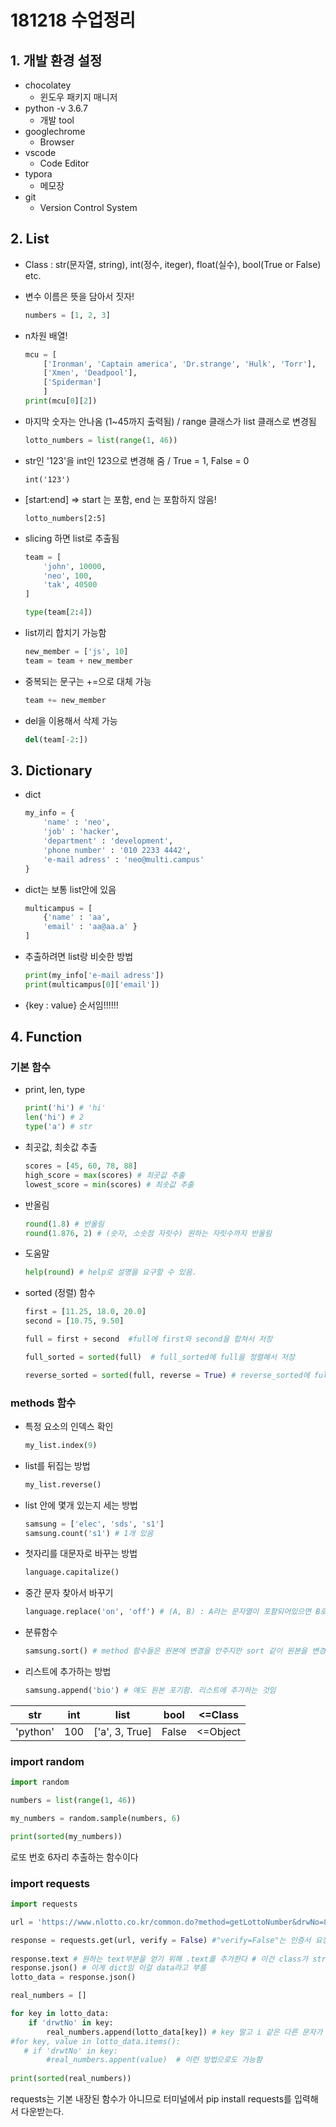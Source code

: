 # 181218 수업정리

## 1. 개발 환경 설정

* chocolatey
  * 윈도우 패키지 매니저
* python -v 3.6.7
  * 개발 tool
* googlechrome
  * Browser
* vscode
  * Code Editor
* typora
  * 메모장
* git
  * Version Control System

## 2. List

* Class : str(문자열, string), int(정수, iteger), float(실수), bool(True or False) etc.

* 변수 이름은 뜻을 담아서 짓자!	

  ```python
  numbers = [1, 2, 3]
  ```

* n차원 배열!

  ```python
  mcu = [
      ['Ironman', 'Captain america', 'Dr.strange', 'Hulk', 'Torr'], 
      ['Xmen', 'Deadpool'], 
      ['Spiderman']
      ]
  print(mcu[0][2])
  ```

* 마지막 숫자는 안나옴 (1~45까지 출력됨) / range 클래스가 list 클래스로 변경됨

  ```python
  lotto_numbers = list(range(1, 46))
  ```

* str인 '123'을 int인 123으로 변경해 줌 / True = 1, False = 0

  ```
  int('123')
  ```

* [start:end] => start 는 포함, end 는 포함하지 않음!

  ```
  lotto_numbers[2:5]
  ```

* slicing 하면 list로 추출됨

  ```python
  team = [
      'john', 10000,
      'neo', 100,
      'tak', 40500
  ]
  
  type(team[2:4])
  ```

* list끼리 합치기 가능함

  ```python
  new_member = ['js', 10]
  team = team + new_member
  ```

* 중복되는 문구는 +=으로 대체 가능

  ```python
  team += new_member
  ```

* del을 이용해서 삭제 가능

  ```python
  del(team[-2:])
  ```


## 3. Dictionary

* dict

  ```python
  my_info = {
      'name' : 'neo', 
      'job' : 'hacker',
      'department' : 'development',
      'phone number' : '010 2233 4442',
      'e-mail adress' : 'neo@multi.campus'
  }
  ```

* dict는 보통 list안에 있음

  ```python
  multicampus = [
      {'name' : 'aa',
      'email' : 'aa@aa.a' }
  ]
  ```

* 추출하려면 list랑 비슷한 방법

  ```python
  print(my_info['e-mail adress'])
  print(multicampus[0]['email'])
  ```

* {key : value} 순서임!!!!!!

## 4. Function

### 기본 함수

* print, len, type

  ```python
  print('hi') # 'hi'
  len('hi') # 2
  type('a') # str
  ```

* 최곳값, 최솟값 추출

  ```python
  scores = [45, 60, 78, 88]
  high_score = max(scores) # 최곳값 추출
  lowest_score = min(scores) # 최솟값 추출
  ```

* 반올림

  ```python
  round(1.8) # 반올림
  round(1.876, 2) # (숫자, 소숫점 자릿수) 원하는 자릿수까지 반올림
  ```

* 도움말

  ```python
  help(round) # help로 설명을 요구할 수 있음.
  ```


* sorted (정렬) 함수

  ```python
  first = [11.25, 18.0, 20.0]
  second = [10.75, 9.50] 
  
  full = first + second  #full에 first와 second을 합쳐서 저장
  
  full_sorted = sorted(full)  # full_sorted에 full을 정렬해서 저장
  
  reverse_sorted = sorted(full, reverse = True) # reverse_sorted에 full을 내림차순으로 정렬해서 저장
  ```

### methods 함수

* 특정 요소의 인덱스 확인

  ``` python
  my_list.index(9)
  ```


* list를 뒤집는 방법

  ``` python
  my_list.reverse()
  ```

* list  안에 몇개 있는지 세는 방법

  ```python
  samsung = ['elec', 'sds', 's1']
  samsung.count('s1') # 1개 있음
  ```

* 첫자리를 대문자로 바꾸는 방법

  ```python
  language.capitalize()
  ```

* 중간 문자 찾아서 바꾸기

  ```python
  language.replace('on', 'off') # (A, B) : A라는 문자열이 포함되어있으면 B로 변경함
  ```

* 분류함수 

  ```python
  samsung.sort() # method 함수들은 원본에 변경을 안주지만 sort 같이 원본을 변경하는 함수도 존재함
  ```

* 리스트에 추가하는 방법 

  ```python
  samsung.append('bio') # 얘도 원본 포기함. 리스트에 추가하는 것임
  ```


| str      | int  | list           | bool  | <=Class  |
| -------- | ---- | -------------- | ----- | -------- |
| 'python' | 100  | ['a', 3, True] | False | <=Object |



### import random

```python
import random

numbers = list(range(1, 46))

my_numbers = random.sample(numbers, 6)

print(sorted(my_numbers))
```

로또 번호 6자리 추출하는 함수이다



### import requests

```python
import requests

url = 'https://www.nlotto.co.kr/common.do?method=getLottoNumber&drwNo=837'

response = requests.get(url, verify = False) #"verify=False"는 인증서 요청하지 않음을 위해 삽입한 부분이다.
 
response.text # 원하는 text부분을 얻기 위해 .text를 추가한다 # 이건 class가 str임
response.json() # 이게 dict임 이걸 data라고 부름
lotto_data = response.json()

real_numbers = []

for key in lotto_data:
    if 'drwtNo' in key:
        real_numbers.append(lotto_data[key]) # key 말고 i 같은 다른 문자가 와도 됨
#for key, value in lotto_data.items():
   # if 'drwtNo' in key:
        #real_numbers.appent(value)  # 이런 방법으로도 가능함
        
print(sorted(real_numbers))
```

requests는 기본 내장된 함수가 아니므로 터미널에서 pip install requests를 입력해서 다운받는다.